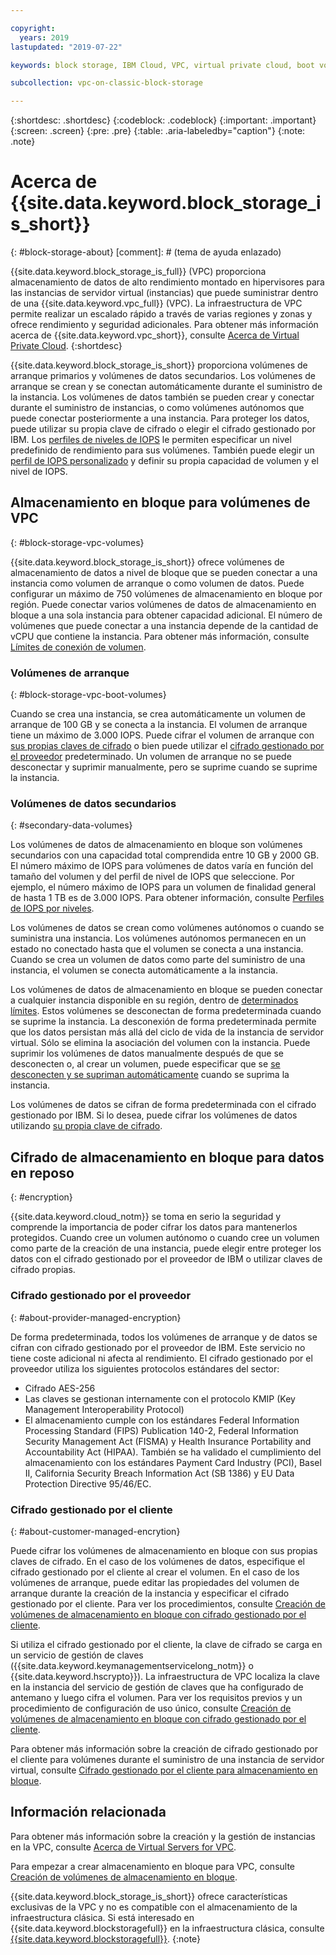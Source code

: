 ```yaml
---

copyright:
  years: 2019
lastupdated: "2019-07-22"

keywords: block storage, IBM Cloud, VPC, virtual private cloud, boot volume, data volume, volume, data storage, virtual server instance, instance, IOPS, HPCS, Key Protect

subcollection: vpc-on-classic-block-storage

---
```

{:shortdesc: .shortdesc}
{:codeblock: .codeblock}
{:important: .important}
{:screen: .screen}
{:pre: .pre}
{:table: .aria-labeledby="caption"}
{:note: .note}

# Acerca de {{site.data.keyword.block_storage_is_short}}
{: #block-storage-about}
[comment]: # (tema de ayuda enlazado)

{{site.data.keyword.block_storage_is_full}} (VPC) proporciona almacenamiento de datos de alto rendimiento montado en hipervisores para las instancias de servidor virtual (instancias) que puede suministrar dentro de una {{site.data.keyword.vpc_full}} (VPC). La infraestructura de VPC permite realizar un escalado rápido a través de varias regiones y zonas y ofrece rendimiento y seguridad adicionales. Para obtener más información acerca de {{site.data.keyword.vpc_short}}, consulte [Acerca de Virtual Private Cloud](/docs/vpc-on-classic?topic=vpc-on-classic-about).
{:shortdesc}

{{site.data.keyword.block_storage_is_short}} proporciona volúmenes de arranque primarios y volúmenes de datos secundarios. Los volúmenes de arranque se crean y se conectan automáticamente durante el suministro de la instancia. Los volúmenes de datos también se pueden crear y conectar durante el suministro de instancias, o como volúmenes autónomos que puede conectar posteriormente a una instancia. Para proteger los datos, puede utilizar su propia clave de cifrado o elegir el cifrado gestionado por IBM. Los [perfiles de niveles de IOPS](/docs/vpc-on-classic-block-storage?topic=vpc-on-classic-block-storage-block-storage-profiles#tiers) le permiten especificar un nivel predefinido de rendimiento para sus volúmenes. También puede elegir un [perfil de IOPS personalizado](/docs/vpc-on-classic-block-storage?topic=vpc-on-classic-block-storage-block-storage-profiles#custom) y definir su propia capacidad de volumen y el nivel de IOPS.

## Almacenamiento en bloque para volúmenes de VPC
{: #block-storage-vpc-volumes}

{{site.data.keyword.block_storage_is_short}} ofrece volúmenes de almacenamiento de datos a nivel de bloque que se pueden conectar a una instancia como volumen de arranque o como volumen de datos. Puede configurar un máximo de 750 volúmenes de almacenamiento en bloque por región. Puede conectar varios volúmenes de datos de almacenamiento en bloque a una sola instancia para obtener capacidad adicional. El número de volúmenes que puede conectar a una instancia depende de la cantidad de vCPU que contiene la instancia. Para obtener más información, consulte [Límites de conexión de volumen](/docs/vpc-on-classic-block-storage?topic=vpc-on-classic-block-storage-attaching-block-storage#vol-attach-limits).

### Volúmenes de arranque
{: #block-storage-vpc-boot-volumes}

Cuando se crea una instancia, se crea automáticamente un volumen de arranque de 100 GB y se conecta a la instancia. El volumen de arranque tiene un máximo de 3.000 IOPS. Puede cifrar el volumen de arranque con [sus propias claves de cifrado](#about-customer-managed-encrytion) o bien puede utilizar el [cifrado gestionado por el proveedor](#about-provider-managed-encryption) predeterminado. Un volumen de arranque no se puede desconectar y suprimir manualmente, pero se suprime cuando se suprime la instancia.

### Volúmenes de datos secundarios
{: #secondary-data-volumes}

Los volúmenes de datos de almacenamiento en bloque son volúmenes secundarios con una capacidad total comprendida entre 10 GB y 2000 GB. El número máximo de IOPS para volúmenes de datos varía en función del tamaño del volumen y del perfil de nivel de IOPS que seleccione. Por ejemplo, el número máximo de IOPS para un volumen de finalidad general de hasta 1 TB es de 3.000 IOPS. Para obtener información, consulte [Perfiles de IOPS por niveles](/docs/vpc-on-classic-block-storage?topic=vpc-on-classic-block-storage-block-storage-profiles#tiers).

Los volúmenes de datos se crean como volúmenes autónomos o cuando se suministra una instancia. Los volúmenes autónomos permanecen en un estado no conectado hasta que el volumen se conecta a una instancia. Cuando se crea un volumen de datos como parte del suministro de una instancia, el volumen se conecta automáticamente a la instancia.  

Los volúmenes de datos de almacenamiento en bloque se pueden conectar a cualquier instancia disponible en su región, dentro de [determinados límites](/docs/vpc-on-classic-block-storage?topic=vpc-on-classic-block-storage-attaching-block-storage#vol-attach-limits). Estos volúmenes se desconectan de forma predeterminada cuando se suprime la instancia. La desconexión de forma predeterminada permite que los datos persistan más allá del ciclo de vida de la instancia de servidor virtual. Sólo se elimina la asociación del volumen con la instancia. Puede suprimir los volúmenes de datos manualmente después de que se desconecten o, al crear un volumen, puede especificar que se [se desconecten y se supriman automáticamente](/docs/vpc-on-classic-block-storage?topic=vpc-on-classic-block-storage-managing-block-storage#auto-delete) cuando se suprima la instancia.

Los volúmenes de datos se cifran de forma predeterminada con el cifrado gestionado por IBM. Si lo desea, puede cifrar los volúmenes de datos utilizando [su propia clave de cifrado](#about-customer-managed-encrytion).

## Cifrado de almacenamiento en bloque para datos en reposo
{: #encryption}

{{site.data.keyword.cloud_notm}} se toma en serio la seguridad y comprende la importancia de poder cifrar los datos para mantenerlos protegidos. Cuando cree un volumen autónomo o cuando cree un volumen como parte de la creación de una instancia, puede elegir entre proteger los datos con el cifrado gestionado por el proveedor de IBM o utilizar claves de cifrado propias.  

### Cifrado gestionado por el proveedor
{: #about-provider-managed-encryption}

De forma predeterminada, todos los volúmenes de arranque y de datos se cifran con cifrado gestionado por el proveedor de IBM. Este servicio no tiene coste adicional ni afecta al rendimiento. El cifrado gestionado por el proveedor utiliza los siguientes protocolos estándares del sector:

* Cifrado AES-256
* Las claves se gestionan internamente con el protocolo KMIP (Key Management Interoperability Protocol)
* El almacenamiento cumple con los estándares Federal Information Processing Standard (FIPS) Publication 140-2, Federal Information Security Management Act (FISMA) y Health Insurance Portability and Accountability Act (HIPAA). También se ha validado el cumplimiento del almacenamiento con los estándares Payment Card Industry (PCI), Basel II, California Security Breach Information Act (SB 1386) y EU Data Protection Directive 95/46/EC.

### Cifrado gestionado por el cliente
{: #about-customer-managed-encrytion}

Puede cifrar los volúmenes de almacenamiento en bloque con sus propias claves de cifrado. En el caso de los volúmenes de datos, especifique el cifrado gestionado por el cliente al crear el volumen. En el caso de los volúmenes de arranque, puede editar las propiedades del volumen de arranque durante la creación de la instancia y especificar el cifrado gestionado por el cliente. Para ver los procedimientos, consulte [Creación de volúmenes de almacenamiento en bloque con cifrado gestionado por el cliente](/docs/vpc-on-classic-block-storage?topic=vpc-on-classic-block-storage-block-storage-encryption).

Si utiliza el cifrado gestionado por el cliente, la clave de cifrado se carga en un servicio de gestión de claves ({{site.data.keyword.keymanagementservicelong_notm}} o {{site.data.keyword.hscrypto}}). La infraestructura de VPC localiza la clave en la instancia del servicio de gestión de claves que ha configurado de antemano y luego cifra el volumen. Para ver los requisitos previos y un procedimiento de configuración de uso único, consulte [Creación de volúmenes de almacenamiento en bloque con cifrado gestionado por el cliente](/docs/vpc-on-classic-block-storage?topic=vpc-on-classic-block-storage-block-storage-encryption).

Para obtener más información sobre la creación de cifrado gestionado por el cliente para volúmenes durante el suministro de una instancia de servidor virtual, consulte [Cifrado gestionado por el cliente para almacenamiento en bloque](/docs/vpc-on-classic-vsi?topic=vpc-on-classic-vsi-storage#customer-managed-encryption-keys).

## Información relacionada

Para obtener más información sobre la creación y la gestión de instancias en la VPC, consulte [Acerca de Virtual Servers for VPC](/docs/vpc-on-classic-vsi?topic=vpc-on-classic-vsi-virtual-private-cloud#virtual-private-cloud).

Para empezar a crear almacenamiento en bloque para VPC, consulte [Creación de volúmenes de almacenamiento en bloque](/docs/vpc-on-classic-block-storage?topic=vpc-on-classic-block-storage-creating-block-storage#creating-block-storage).

{{site.data.keyword.block_storage_is_short}} ofrece características exclusivas de la VPC y no es compatible con el almacenamiento de la infraestructura clásica. Si está interesado en {{site.data.keyword.blockstoragefull}} en la infraestructura clásica, consulte [{{site.data.keyword.blockstoragefull}}](/docs/infrastructure/BlockStorage?topic=BlockStorage-About).
{:note}

